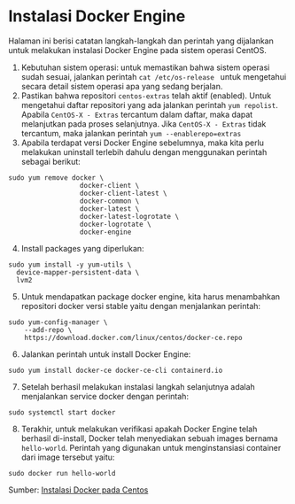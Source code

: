 # Instalasi Docker Engine
Halaman ini berisi catatan langkah-langkah dan perintah yang dijalankan untuk melakukan instalasi Docker Engine pada sistem operasi CentOS.
1. Kebutuhan sistem operasi: untuk memastikan bahwa sistem operasi sudah sesuai, jalankan perintah ```cat /etc/os-release ``` untuk mengetahui secara detail sistem operasi apa yang sedang berjalan.
2. Pastikan bahwa repositori ```centos-extras``` telah aktif (enabled). Untuk mengetahui daftar repositori yang ada jalankan perintah ```yum repolist```. Apabila ```CentOS-X - Extras``` tercantum dalam daftar, maka dapat melanjutkan pada proses selanjutnya. Jika ```CentOS-X - Extras``` tidak tercantum, maka jalankan perintah ```yum --enablerepo=extras```
3. Apabila terdapat versi Docker Engine sebelumnya, maka kita perlu melakukan uninstall terlebih dahulu dengan menggunakan perintah sebagai berikut: 
```
sudo yum remove docker \
                  docker-client \
                  docker-client-latest \
                  docker-common \
                  docker-latest \
                  docker-latest-logrotate \
                  docker-logrotate \
                  docker-engine
```
4. Install packages yang diperlukan:
```
sudo yum install -y yum-utils \
  device-mapper-persistent-data \
  lvm2
```
5. Untuk mendapatkan package docker engine, kita harus menambahkan repositori docker versi stable yaitu dengan menjalankan perintah:
```
sudo yum-config-manager \
    --add-repo \
    https://download.docker.com/linux/centos/docker-ce.repo
```
6. Jalankan perintah untuk install Docker Engine:
```
sudo yum install docker-ce docker-ce-cli containerd.io
```
7. Setelah berhasil melakukan instalasi langkah selanjutnya adalah menjalankan service docker dengan perintah:
```
sudo systemctl start docker
```
8. Terakhir, untuk melakukan verifikasi apakah Docker Engine telah berhasil di-install, Docker telah menyediakan sebuah images bernama ```hello-world```. Perintah yang digunakan untuk menginstansiasi container dari image tersebut yaitu:
```
sudo docker run hello-world
```

Sumber: [Instalasi Docker pada Centos](https://docs.docker.com/install/linux/docker-ce/centos/)
